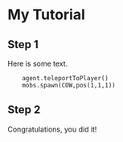 # My Tutorial

## Step 1
Here is some text.
```blocks
    agent.teleportToPlayer()
    mobs.spawn(COW,pos(1,1,1))
```


## Step 2

Congratulations, you did it!
